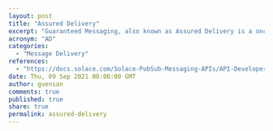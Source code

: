 ```yaml
---
layout: post
title: "Assured Delivery"
excerpt: "Guaranteed Messaging, also known as Assured Delivery is a once‑and‑only‑once message delivery mechanism supported by Solace"
acronym: "AD"
categories:
  - "Message Delivery"
references:
  - "https://docs.solace.com/Solace-PubSub-Messaging-APIs/API-Developer-Guide/Message-Delivery-Modes.htm"
date: Thu, 09 Sep 2021 00:00:00 GMT
author: gvensan
comments: true
published: true
share: true
permalink: assured-delivery
---
```

